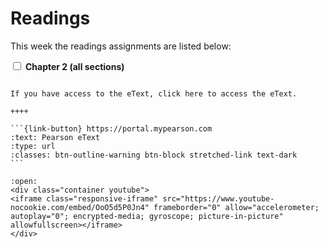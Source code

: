# Readings

This week the readings assignments are listed below:

<label><input type="checkbox" id="week02_reading1" class="box"> **Chapter 2 (all sections)** </input></label> 

<!--

<label><input type="checkbox" id="week02_reading2" class="box"> **Readings 2.2: ** </input></label> 

<label><input type="checkbox" id="week02_reading3" class="box"> **Readings 2.3: ** </input></label> 

<label><input type="checkbox" id="week02_reading4" class="box"> **Readings 2.4: ** </input></label> 

<label><input type="checkbox" id="week02_reading5" class="box"> **Readings 2.5: ** </input></label> 

-->

````{panels}

If you have access to the eText, click here to access the eText.

++++ 

```{link-button} https://portal.mypearson.com
:text: Pearson eText
:type: url
:classes: btn-outline-warning btn-block stretched-link text-dark
```
````

```{dropdown} <label><input type="checkbox" id="week02_readings" class="box"> **Review** </input></label> 
:open:
<div class="container youtube">
<iframe class="responsive-iframe" src="https://www.youtube-nocookie.com/embed/OoO5d5P0Jn4" frameborder="0" allow="accelerometer; autoplay="0"; encrypted-media; gyroscope; picture-in-picture" allowfullscreen></iframe>
</div>
```


